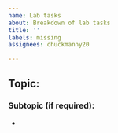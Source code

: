 ```yaml
---
name: Lab tasks
about: Breakdown of lab tasks
title: ''
labels: missing
assignees: chuckmanny20

---
```


## Topic:

### Subtopic (if required):
*
